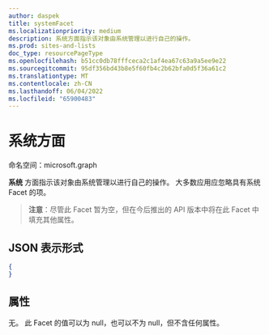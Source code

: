 ```yaml
---
author: daspek
title: systemFacet
ms.localizationpriority: medium
description: 系统方面指示该对象由系统管理以进行自己的操作。
ms.prod: sites-and-lists
doc_type: resourcePageType
ms.openlocfilehash: b51cc0db78fffceca2c1af4ea67c63a9a5ee9e22
ms.sourcegitcommit: 95df356bd43b8e5f60fb4c2b62bfa0d5f36a61c2
ms.translationtype: MT
ms.contentlocale: zh-CN
ms.lasthandoff: 06/04/2022
ms.locfileid: "65900483"
---
```

# <a name="system-facet"></a>系统方面

命名空间：microsoft.graph

**系统** 方面指示该对象由系统管理以进行自己的操作。
大多数应用应忽略具有系统 Facet 的项。

>**注意**：尽管此 Facet 暂为空，但在今后推出的 API 版本中将在此 Facet 中填充其他属性。

## <a name="json-representation"></a>JSON 表示形式

<!-- { "blockType": "resource", "@type": "microsoft.graph.systemFacet", "@type.aka": "microsoft.graph.systemFacet" } -->

```json
{
}
```

## <a name="properties"></a>属性

无。 此 Facet 的值可以为 null，也可以不为 null，但不含任何属性。

<!-- {
  "type": "#page.annotation",
  "section": "documentation",
  "tocPath": "Facets/System"
} -->

